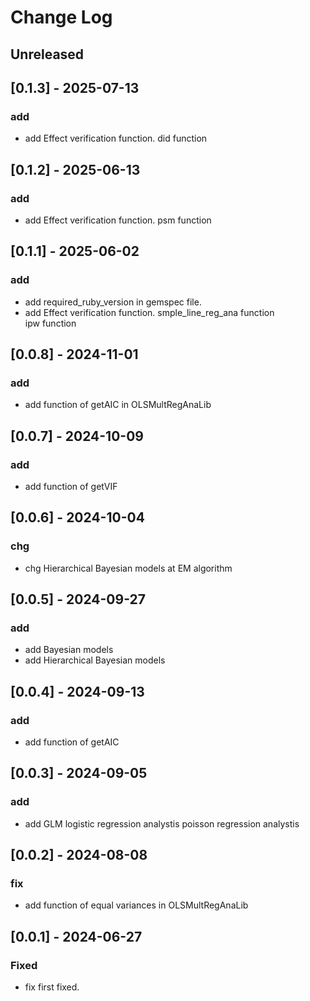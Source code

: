 # Change Log

## Unreleased

## [0.1.3] - 2025-07-13
### add
- add Effect verification function.
   did                function

## [0.1.2] - 2025-06-13
### add
- add Effect verification function.
   psm                function

## [0.1.1] - 2025-06-02
### add
- add required_ruby_version in gemspec file.
- add Effect verification function.
   smple_line_reg_ana function  
   ipw                function

## [0.0.8] - 2024-11-01
### add
- add function of getAIC in OLSMultRegAnaLib

## [0.0.7] - 2024-10-09
### add
- add function of getVIF

## [0.0.6] - 2024-10-04
### chg
- chg  Hierarchical Bayesian models at EM algorithm

## [0.0.5] - 2024-09-27
### add
- add Bayesian models
- add Hierarchical Bayesian models

## [0.0.4] - 2024-09-13
### add
- add function of getAIC

## [0.0.3] - 2024-09-05
### add
- add GLM
  logistic regression analystis
  poisson regression analystis

## [0.0.2] - 2024-08-08
### fix
- add function of equal variances in OLSMultRegAnaLib

## [0.0.1] - 2024-06-27
### Fixed
- fix first fixed.



